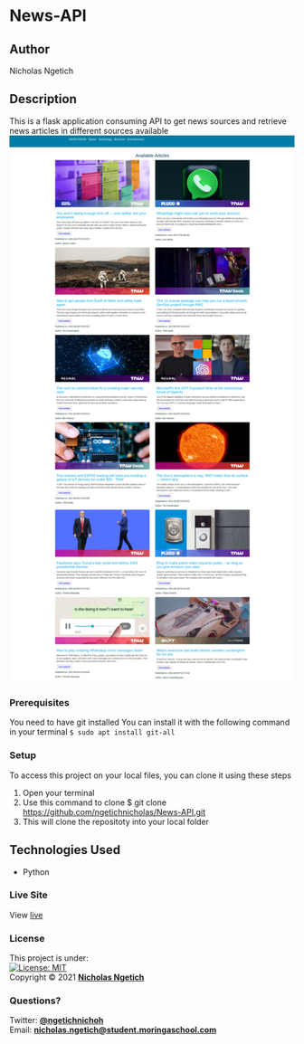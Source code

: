 # News-API
## Author
Nicholas Ngetich
## Description
This is a flask application consuming API to get news sources and retrieve news articles in different sources available
![alt text](https://github.com/ngetichnicholas/News-API/blob/main/articles.png)
### Prerequisites
You need to have git installed
You can install it with the following command in your terminal
`$ sudo apt install git-all`
### Setup
To access this project on your local files, you can clone it using these steps
1. Open your terminal
1. Use this command to clone $ git clone https://github.com/ngetichnicholas/News-API.git
1. This will clone the repositoty into your local folder
## Technologies Used
- Python
### Live Site
View [live](https://nick-news-api.herokuapp.com/)
### License
This project is under:  
[![License: MIT](https://img.shields.io/badge/License-MIT-yellow.svg)](/LICENSE)  
Copyright &copy; 2021 **[Nicholas Ngetich](https://github.com/ngetichnick)**
### Questions?
Twitter: **[@ngetichnichoh](https://twitter.com/ngetichnichoh)**  
Email: **[nicholas.ngetich@student.moringaschool.com](mailto:nicholas.ngetich@student.moringaschool.com)**
